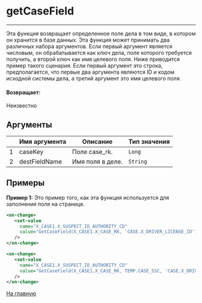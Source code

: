# getCaseField

---

Эта функция возвращает определенное поле дела в том виде, в котором он хранится в базе данных.
Эта функция может принимать два различных набора аргументов.
Если первый аргумент является числовым, он обрабатывается как ключ дела, поле которого требуется получить,
а второй ключ как имя целевого поля. Ниже приводится пример такого сценария.
Если первый аргумент это строка, предполагается, что первые два аргумента являются ID и кодом исходной системы дела,
а третий аргумент это имя целевого поля.

#### Возвращает:

Неизвестно

## Аргументы

|  | Имя аргумента | Описание | Тип значения |
| --- | --- | --- | --- |
| 1 | caseKey | Поле case_rk. | `Long` |
| 2 | destFieldName | Имя поля в деле. | `String` |

## Примеры

**Пример 1:** Это пример того, как эта функция используется для заполнения поля на странице.
```xml
<on-change>
   <set-value
     name="X_CASE1.X_SUSPECT_ID_AUTHORITY_CD"
     value="GetCaseField(X_CASE1.X_CASE_RK, 'CASE.X_DRIVER_LICENSE_ID')"
   />
</on-change>
```

```xml
<on-change>
   <set-value
     name="X_CASE1.X_SUSPECT_ID_AUTHORITY_CD"
     value="GetCaseField(X_CASE1.X_CASE_RK, TEMP.CASE_SSC, 'CASE.X_DRIVER_LICENSE_ID')"
   />
</on-change>
```



[На главную](./)